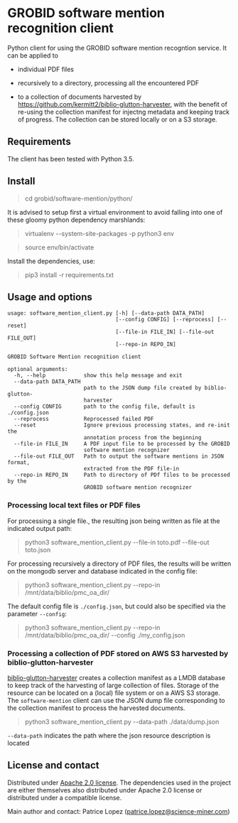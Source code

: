 # GROBID software mention recognition client

Python client for using the GROBID software mention recogntion service. It can be applied to 

* individual PDF files

* recursively to a directory, processing all the encountered PDF 

* to a collection of documents harvested by https://github.com/kermitt2/biblio-glutton-harvester, with the benefit of re-using the collection manifest for injectng metadata and keeping track of progress. The collection can be stored locally or on a S3 storage. 


## Requirements

The client has been tested with Python 3.5. 

## Install

> cd grobid/software-mention/python/

It is advised to setup first a virtual environment to avoid falling into one of these gloomy python dependency marshlands:

> virtualenv --system-site-packages -p python3 env

> source env/bin/activate

Install the dependencies, use:

> pip3 install -r requirements.txt


## Usage and options

```
usage: software_mention_client.py [-h] [--data-path DATA_PATH]
                                  [--config CONFIG] [--reprocess] [--reset]
                                  [--file-in FILE_IN] [--file-out FILE_OUT]
                                  [--repo-in REPO_IN]

GROBID Software Mention recognition client

optional arguments:
  -h, --help            show this help message and exit
  --data-path DATA_PATH
                        path to the JSON dump file created by biblio-glutton-
                        harvester
  --config CONFIG       path to the config file, default is ./config.json
  --reprocess           Reprocessed failed PDF
  --reset               Ignore previous processing states, and re-init the
                        annotation process from the beginning
  --file-in FILE_IN     A PDF input file to be processed by the GROBID
                        software mention recognizer
  --file-out FILE_OUT   Path to output the software mentions in JSON format,
                        extracted from the PDF file-in
  --repo-in REPO_IN     Path to directory of PDf files to be processed by the
                        GROBID software mention recognizer
```


### Processing local text files or PDF files

For processing a single file., the resulting json being written as file at the indicated output path:

> python3 software_mention_client.py --file-in toto.pdf --file-out toto.json

For processing recursively a directory of PDF files, the results will be written on the mongodb server and database indicated in the config file:

> python3 software_mention_client.py --repo-in /mnt/data/biblio/pmc_oa_dir/

The default config file is `./config.json`, but could also be specified via the parameter `--config`: 

> python3 software_mention_client.py --repo-in /mnt/data/biblio/pmc_oa_dir/ --config ./my_config.json


### Processing a collection of PDF stored on AWS S3 harvested by biblio-glutton-harvester

[biblio-glutton-harvester](https://github.com/kermitt2/biblio-glutton-harvester) creates a collection manifest as a LMDB database to keep track of the harvesting of large collection of files. Storage of the resource can be located on a (local) file system or on a AWS S3 storage. The `software-mention` client can use the JSON dump file corresponding to the collection manifest to process the harvested documents. 

> python3 software_mention_client.py --data-path ./data/dump.json

`--data-path` indicates the path where the json resource description is located


## License and contact

Distributed under [Apache 2.0 license](http://www.apache.org/licenses/LICENSE-2.0). The dependencies used in the project are either themselves also distributed under Apache 2.0 license or distributed under a compatible license. 

Main author and contact: Patrice Lopez (<patrice.lopez@science-miner.com>)
